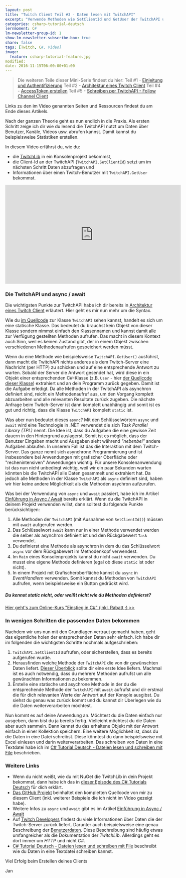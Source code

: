 ```yaml
---
layout: post
title: "Twitch Client Teil #3 - Daten lesen mit TwitchAPI"
excerpt: "Verwende Methoden wie SetClientId und GetUser der TwitchAPI um Daten eines Benutzer vom Twitch-Server zu holen."
categories: csharp-tutorial-deutsch
lernmoment: C#
lm-newsletter-group-id: 1
show-lm-newsletter-subscribe-box: true
share: false
tags: [Twitch, C#, Video]
image:
  feature: csharp-tutorial-feature.jpg
modified:
date: 2016-11-15T06:00:00+01:00
---
```


> Die weiteren Teile dieser Mini-Serie findest du hier:
> Teil #1 - [Einleitung  und Authentifizierung](/csharp-tutorial-deutsch/twitch-client-einleitung/)
> Teil #2 - [Architektur eines Twitch Client](/csharp-tutorial-deutsch/twitch-client-architektur/)
> Teil #4 - [AccessToken erstellen](/csharp-tutorial-deutsch/twitch-client-access-token-erstellen/)
> Teil #5 - [Schreiben per TwitchAPI - Follow Channel Client](/csharp-tutorial-deutsch/twitch-client-daten-schreiben-per-api/)

Links zu den im Video genannten Seiten und Ressourcen findest du am Ende dieses Artikels.

Nach der ganzen Theorie geht es nun endlich in die Praxis. Als ersten Schritt zeige ich dir wie du lesend die TwitchAPI nutzt um Daten über Benutzer, Kanäle, Videos usw. abrufen kannst. Damit kannst du beispielsweise Statistiken erstellen. 

In diesem Video erfährst du, wie du:

 - die [TwitchLib](https://www.nuget.org/packages/TwitchLib) in ein Konsolenprojekt bekommst,
 - die Client-Id an der TwitchAPI (`TwitchAPI.SetClientId`) setzt um im nächsten Schritt Daten abzufragen und
 - Informationen über einen Twitch-Benutzer mit `TwitchAPI.GetUser` bekommst.

<iframe width="560" height="315" src="https://www.youtube-nocookie.com/embed/eO8vX7oQ1bs" frameborder="0" allow="encrypted-media" allowfullscreen></iframe>

### Die TwitchAPI und async / await

Die wichtigsten Punkte zur TwitchAPI habe ich dir bereits in [Architektur eines Twitch Client](/csharp-tutorial-deutsch/twitch-client-architektur/) erläutert. Hier geht es mir nun mehr um die Syntax.

Wie du [im Quellcode](https://github.com/swiftyspiffy/TwitchLib/blob/master/TwitchLib/TwitchAPI.cs) zur Klasse `TwitchAPI` sehen kannst, handelt es sich um eine statische Klasse. Das bedeutet du brauchst kein Objekt von dieser Klasse sondern nimmst einfach den Klassennamen und kannst damit alle zur Verfügung gestellten Methoden aufrufen. Das macht in diesem Kontext auch Sinn, weil es keinen Zustand gibt, der in einem Objekt zwischen verschiedenen Methodenaufrufen gespeichert werden müsst.

Wenn du eine Methode wie beispielsweise `TwitchAPI.GetUser()` ausführst, dann macht die TwitchAPI nichts anderes als dem Twitch-Server eine Nachricht (per HTTP) zu schicken und auf eine entsprechende Antwort zu warten. Sobald der Server die Antwort gesendet hat, wird diese in ein Objekt einer entsprechenden C#-Klasse (z.B. `User` - hier [der Quellcode dieser Klasse](https://github.com/swiftyspiffy/TwitchLib/blob/master/TwitchLib/TwitchAPIClasses/User.cs)) extrahiert und an dein Programm zurück gegeben. Damit ist die Aufgabe erledigt. Da alle Methoden in der TwitchAPI als asynchron definiert sind, reicht ein Methodenaufruf aus, um den Vorgang komplett abzuarbeiten und alle relevanten Resultate zurück zugeben. Die nächste Anfrage beim Twitch-Server ist dann komplett unabhängig und somit ist es gut und richtig, dass die Klasse `TwitchAPI` komplett `static` ist. 

Was aber nun bedeutet dieses `async`? Mit den Schlüsselwörtern `async` und `await` wird eine Technologie in .NET verwendet die sich *Task Parallel Library (TPL)* nennt. Die Idee ist, dass du Aufgaben die eine gewisse Zeit dauern in den Hintergrund auslagerst. Somit ist es möglich, dass der Benutzer Eingaben macht und Ausgaben sieht während *"nebenbei"* andere Aufgaben ablaufen. In unserem Fall ist das die Interaktion mit dem Twitch-Server. Das ganze nennt sich asynchrone Programmierung und ist insbesondere bei Anwendungen mit grafischer Oberfläche oder "rechenintensiven" Anwendungen wichtig. Für unsere Konsolenanwendung ist das nun nicht unbedingt wichtig, weil wir ein paar Sekunden warten könnten bis die TwitchAPI alle Daten gesammelt und extrahiert hat. Da jedoch alle Methoden in der Klasse `TwitchAPI` als `async` definiert sind, haben wir hier keine andere Möglichkeit als die Methoden asychron aufzurufen.

Was bei der Verwendung von `async` und `await` passiert, habe ich im Artikel [Einführung in Async / Await](/csharp-programmieren/einfuehrung-in-async-und-await/) bereits erklärt. Wenn du die TwitchAPI in deinem Projekt verwenden willst, dann solltest du folgende Punkte berücksichtigen:

 1. Alle Methoden der `TwitchAPI` (mit Ausnahme von `SetClientId()`) müssen mit `await` aufgerufen werden.
 2. Das Schlüsselwort `await` kann nur in einer Methode verwendet werden die selber als asynchron definiert ist und den Rückgabewert `Task` verwendet.
 3. Du definierst eine Methode als asynchron in dem du das Schlüsselwort `async` vor dem Rückgabewert im Methodenkopf verwendest.
 4. Im `Main` eines Konsolenprojekts kannst du nicht `await` verwenden. Du musst eine eigene Methode definieren (egal ob diese `static` ist oder nicht).
 5. In einem Projekt mit Grafischeroberfläche kannst du `async` in *EventHandlern* verwenden. Somit kannst du Methoden von `TwitchAPI` aufrufen, wenn beispielsweise ein Button gedrückt wird.  

<div class="subscribe-notice">
<h5>Du kennst static nicht, oder weißt nicht wie du Methoden definierst?</h5>
<a markdown="0" href="https://www.udemy.com/course/einstieg-in-csharp-software-programmieren-wie-ein-profi/?couponCode=UCSK_O150_LM-ALL" class="notice-button">Hier geht's zum Online-Kurs "Einstieg in C#" (inkl. Rabatt ;) >></a>
</div>

### In wenigen Schritten die passenden Daten bekommen

Nachdem wir uns nun mit den Grundlagen vertraut gemacht haben, geht das eigentliche holen der entsprechenden Daten sehr einfach. Ich habe dir im folgenden die wichtigsten Schritte nochmals aufgeschrieben:

 1. `TwitchAPI.SetClientId` aufrufen, oder sicherstellen, dass es bereits aufgerufen wurde.
 2. Herausfinden welche Methode der `TwitchAPI` die von dir gewünschten Daten liefert. [Dieser Überblick](https://github.com/swiftyspiffy/TwitchLib#twitchapi) sollte dir eine erste Idee liefern. Machmal ist es auch notwendig, dass du mehrere Methoden aufrufst um alle gewünschten Informationen zu bekommen.
 3. Erstelle eine statische und asychrone Methode in der du die entsprechende Methode der `TwitchAPI` mit `await` aufrufst und dir erstmal die für dich relevanten Werte der Antwort auf der Konsole ausgibst. Du siehst du genau was zurück kommt und du kannst dir Überlegen wie du die Daten weiterverarbeiten möchtest.

Nun kommt es auf deine Anwendung an. Möchtest du die Daten einfach nur ausgeben, dann bist du ja bereits fertig. Vielleicht möchtest du die Daten aber auch sammeln. Dann kannst du das erhaltene Objekt mit der Antwort einfach in einer Kollektion speichern. Eine weitere Möglichkeit ist, dass du die Daten in eine Datei schreibst. Diese könntest du dann beispielsweise mit Excel einlesen und darin weiterverarbeiten. Das schreiben von Daten in eine Textdatei habe ich im [C# Tutorial Deutsch - Dateien lesen und schreiben mit File](https://youtu.be/KjP9v7xPUQE) beschrieben.

### Weitere Links

 - Wenn du nicht weißt, wie du mit NuGet die TwitchLib in dein Projekt bekommst, dann habe ich das in [dieser Episode des C# Tutorials Deutsch](https://youtu.be/bsuEqUelxvg?list=PLP2TrPpx5VNkr-wmkjguVZAvN4T5EPJbF) für dich erklärt.
 - [Das GitHub Projekt](https://github.com/LernMoment/csharp-twitch-client) beinhaltet den kompletten Quellcode von mir zu diesem Client (inkl. weiterer Beispiele die ich nicht im Video gezeigt habe).
 - Weitere Infos zu `async` und `await` gibt es im Artikel [Einführung in Async / Await](/csharp-programmieren/einfuehrung-in-async-und-await/)  
 - Auf [Twitch Developers](https://dev.twitch.tv/docs) findest du viele Informationen über Daten die der Twitch-Server zurück liefert. Darunter auch beispielsweise eine genau Beschreibung der [Benutzerdaten](https://dev.twitch.tv/docs/api/v3/users/). Diese Beschreibung sind häufig etwas umfangreicher als die Dokumentation der *TwitchLib*. Allerdings geht es dort immer um *HTTP* und nicht *C#*. 
 - [C# Tutorial Deutsch - Dateien lesen und schreiben mit File](https://youtu.be/KjP9v7xPUQE) beschreibt wie du Daten in eine Textdatei schreiben kannst.

Viel Erfolg beim Erstellen deines Clients

Jan
